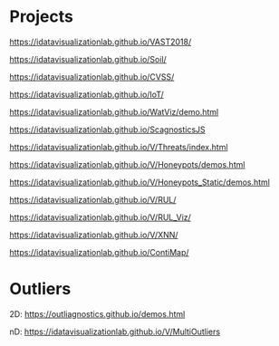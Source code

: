 # Projects
https://idatavisualizationlab.github.io/VAST2018/ 

https://idatavisualizationlab.github.io/Soil/

https://idatavisualizationlab.github.io/CVSS/

https://idatavisualizationlab.github.io/IoT/

https://idatavisualizationlab.github.io/WatViz/demo.html

https://idatavisualizationlab.github.io/ScagnosticsJS

https://idatavisualizationlab.github.io/V/Threats/index.html

https://idatavisualizationlab.github.io/V/Honeypots/demos.html

https://idatavisualizationlab.github.io/V/Honeypots_Static/demos.html

https://idatavisualizationlab.github.io/V/RUL/

https://idatavisualizationlab.github.io/V/RUL_Viz/

https://idatavisualizationlab.github.io/V/XNN/

https://idatavisualizationlab.github.io/ContiMap/

# Outliers

2D: https://outliagnostics.github.io/demos.html

nD: https://idatavisualizationlab.github.io/V/MultiOutliers
